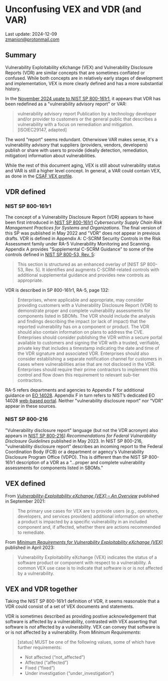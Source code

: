 # Unconfusing VEX and VDR (and VAR)

Last update: 2024-12-09  
zmanion@protonmail.com

## Summary
Vulnerability Exploitability eXchange (VEX) and Vulnerability Disclosure Reports (VDR) are similar concepts that are sometimes conflated or confused. While both concepts are in relatively early stages of development and implementation, VEX is more clearly defined and has a more substantial history.

In the [November 2024 upate to NIST SP 800-161r1]([url](https://nvlpubs.nist.gov/nistpubs/SpecialPublications/NIST.SP.800-161r1-upd1.pdf)), it appears that VDR has been redefined as a "vulnerability advisory report" or VAR:

> vulnerability advisory report
> Publication by a technology developer and/or provider to customers or the general public that describes a
vulnerability with a focus on remediation and mitigation. [ISOIEC29147, adapted]

The word "report" seems redundant. Otherwiswe VAR makes sense, it's a vulnerability advisory that suppliers (providers, vendors, developers) publish or share with users to provide (ideally detection, remediation, mitigation) information about vulnerabilities.

While the rest of this document aging, VEX is still about vulnerability status and VAR is still a higher level concept. In general, a VAR could contain VEX, as done in the [CSAF VEX profile](https://docs.oasis-open.org/csaf/csaf/v2.0/os/csaf-v2.0-os.html#45-profile-5-vex).

## VDR defined

### NIST SP 800-161r1

The concept of a Vulnerability Disclosure Report (VDR) appears to have been first introduced in [NIST SP 800-161r1](https://doi.org/10.6028/NIST.SP.800-161r1) *Cybersecurity Supply Chain Risk Management Practices for Systems and Organizations*. The final version of this SP was published in May 2022 and "VDR" does not appear in previous drafts. VDR is defined in Appendix A: C-SCRM Security Controls in the Risk Assessment family under RA-5 Vulnerability Monitoring and Scanning. Appendix A provides "Supplemental C-SCRM Guidance" to some of the controls defined in [NIST SP 800-53, Rev. 5](https://nvlpubs.nist.gov/nistpubs/SpecialPublications/NIST.SP.800-53r5.pdf):

> This section is structured as an enhanced overlay of \[NIST SP 800-53, Rev. 5\]. It identifies and augments C-SCRM-related controls with additional supplemental guidance and provides new controls as appropriate.

VDR is described in SP 800-161r1, RA-5, page 132:

> Enterprises, where applicable and appropriate, may consider providing customers with a Vulnerability Disclosure Report (VDR) to demonstrate proper and complete vulnerability assessments for components listed in SBOMs. The VDR should include the analysis and findings describing the impact (or lack of impact) that the reported vulnerability has on a component or product. The VDR should also contain information on plans to address the CVE. Enterprises should consider publishing the VDR within a secure portal available to customers and signing the VDR with a trusted, verifiable, private key that includes a timestamp indicating the date and time of the VDR signature and associated VDR. Enterprises should also consider establishing a separate notification channel for customers in cases where vulnerabilities arise that are not disclosed in the VDR. Enterprises should require their prime contractors to implement this control and flow down this requirement to relevant sub-tier contractors.

RA-5 refers departments and agencies to Appendix F for additional guidance on [EO 14028](https://www.federalregister.gov/executive-order/14028). Appendix F in turn refers to NIST’s dedicated EO 14028 [web-based portal](https://www.nist.gov/itl/executive-order-14028-improving-nations-cybersecurity). Neither "vulnerability disclosure report" nor "VDR" appear in these sources.

### NIST SP 800-216

"Vulnerability disclosure report" language (but not the VDR acronym) also appears in [NIST SP 800-216](https://csrc.nist.gov/pubs/sp/800/216/final)] *Recommendations for Federal Vulnerability Disclosure Guidelines* published in May 2023. In NIST SP 800-216, "vulnerability disclosure report" describes an incoming report to the Federal Coordination Body (FCB) or a department or agency's Vulnerability Disclosure Program Office (VDPO). This is different than the NIST SP 800-161r1 description of a VDR as a "...proper and complete vulnerability assessments for components listed in SBOMs."

## VEX defined
From [*Vulnerability-Exploitability eXchange (VEX) – An Overview*](https://ntia.gov/sites/default/files/publications/vex_one-page_summary_0.pdf) published in September 2021:

> The primary use cases for VEX are to provide users (e.g., operators, developers, and services providers) additional information on whether a product is impacted by a specific vulnerability in an included component and, if affected, whether there are actions recommended to remediate.

From [*Minimum Requirements for Vulnerability Exploitability eXchange (VEX)*](https://www.cisa.gov/sites/default/files/2023-04/minimum-requirements-for-vex-508c.pdf) published in April 2023:

> Vulnerability Exploitability eXchange (VEX) indicates the status of a software product or component with respect to a vulnerability. A common VEX use case is to indicate that software is or is not affected by a vulnerability.

## VEX and VDR together

Taking the NIST SP 800-161r1 definition of VDR, it seems reasonable that a VDR could consist of a set of VEX documents and statements.

VDR is sometimes described as providing postive acknowledgement that software is affected by a vulnerability, contrasted with VEX asserting that software is *not* affected by a vulnerability. VEX can convey that software is or is not affected by a vulnerability. From *Minimum Requirements*:

> \[status\] MUST be one of the following values, some of which have further requirements:
> * Not affected (“not\_affected”)
> * Affected (“affected”)
> * Fixed (“fixed”)
> * Under investigation (“under\_investigation”)
